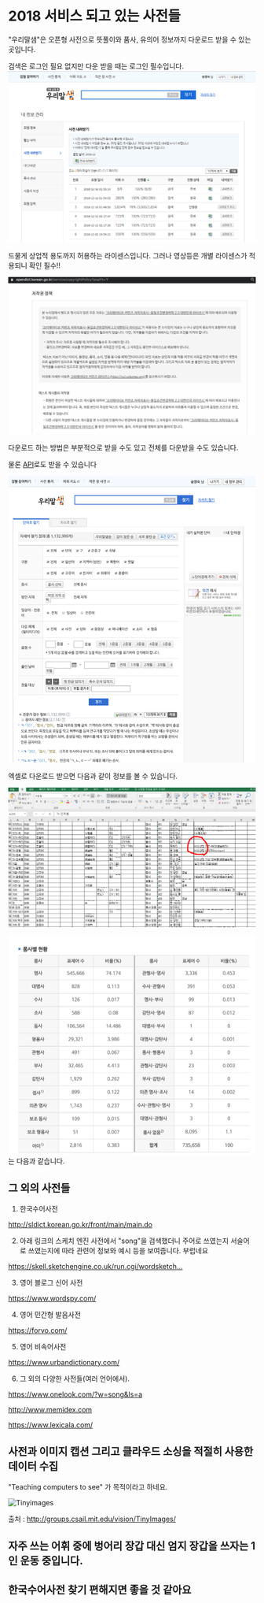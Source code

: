 # 2018 서비스 되고 있는 사전들




"우리말샘"은 오픈형 사전으로 뜻풀이와 품사, 유의어 정보까지 다운로드 받을 수 있는 곳입니다.       

검색은 로그인 필요 없지만 다운 받을 때는 로그인 필수입니다.      
![Dictionaries](./urimal.png)


드물게 상업적 용도까지 허용하는 라이센스입니다. 그러나 영상등은 개별 라이센스가 적용되니 확인 필수!!    

![license](license.png)   





다운로드 하는 방법은 부분적으로 받을 수도 있고 전체를 다운받을 수도 있습니다.   



물론 [API](https://opendict.korean.go.kr/service/openApiInfo)로도 받을 수 있습니다



![down_image1](down1.png)



엑셀로 다운로드 받으면 다음과 같이 정보를 볼 수 있습니다.

![결과 그림](result.PNG)



![전체 품사 정보](pos.png)는 다음과 같습니다.








그 외의 사전들
----------------------------------
1. 한국수어사전

http://sldict.korean.go.kr/front/main/main.do

2. 아래 링크의 스케치 엔진 사전에서 "song"을 검색했더니 주어로 쓰였는지 서술어로 쓰였는지에 따라 관련어 정보와 예시 등을 보여줍니다. 부럽네요

https://skell.sketchengine.co.uk/run.cgi/wordsketch…

3. 영어 블로그 신어 사전

https://www.wordspy.com/


4. 영어 민간형 발음사전

https://forvo.com/

5. 영어 비속어사전

https://www.urbandictionary.com/


6. 그 외의 다양한 사전들(여러 언어에서).

https://www.onelook.com/?w=song&ls=a

http://www.memidex.com


https://www.lexicala.com/


## 사전과 이미지 캡션 그리고 클라우드 소싱을 적절히 사용한 데이터 수집              
"Teaching computers to see" 가 목적이라고 하네요.           

![Tinyimages](./Tinyimages.png)


출처 : http://groups.csail.mit.edu/vision/TinyImages/


## 자주 쓰는 어휘 중에 벙어리 장갑 대신 엄지 장갑을 쓰자는 1인 운동 중입니다.
## 한국수어사전 찾기 편해지면 좋을 것 같아요
